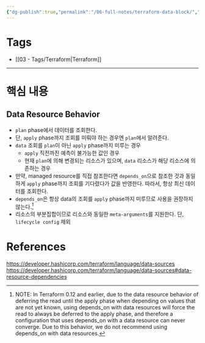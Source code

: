 ```yaml
---
{"dg-publish":true,"permalink":"/06-full-notes/terraform-data-block/","noteIcon":""}
---
```


# Tags
- [[03 - Tags/Terraform\|Terraform]]
---
# 핵심 내용
## Data Resource Behavior
- `plan` phase에서 데이터를 조회한다.
- 단, `apply` phase까지 조회를 미뤄야 하는 경우엔 `plan`에서 알려준다.
- `data` 조회를 `plan`이 아닌 `apply` phase까지 미루는 경우
	- `apply` 직전까진 예측이 불가능한 값인 경우
	- 현재 `plan`에 의해 변경되는 리소스가 있으며, `data` 리소스가 해당 리소스에 의존하는 경우
- 만약, managed resource를 직접 참조한다면 `depends_on`으로 참조한 것과 동일하게 `apply` phase까지 조회를 기다렸다가 값을 반영한다. 따라서, 항상 최신 데이터를 조회한다.
- `depends_on`은 항상 data의 조회를 `apply` phase까지 미루므로 사용을 권장하지 않는다.[^1]
- 리소스의 부분집합이므로 리소스와 동일한 `meta-arguments`를 지원한다. 단, `lifecycle config` 제외
# References
https://developer.hashicorp.com/terraform/language/data-sources
https://developer.hashicorp.com/terraform/language/data-sources#data-resource-dependencies

[^1]: NOTE: In Terraform 0.12 and earlier, due to the data resource behavior of deferring the read until the apply phase when depending on values that are not yet known, using depends_on with data resources will force the read to always be deferred to the apply phase, and therefore a configuration that uses depends_on with a data resource can never converge. Due to this behavior, we do not recommend using depends_on with data resources.
